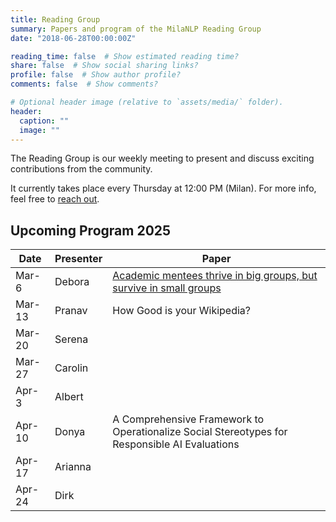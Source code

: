 ```yaml
---
title: Reading Group
summary: Papers and program of the MilaNLP Reading Group
date: "2018-06-28T00:00:00Z"

reading_time: false  # Show estimated reading time?
share: false  # Show social sharing links?
profile: false  # Show author profile?
comments: false  # Show comments?

# Optional header image (relative to `assets/media/` folder).
header:
  caption: ""
  image: ""
---
```


The Reading Group is our weekly meeting to present and discuss exciting contributions from the community.

It currently takes place every Thursday at 12:00 PM (Milan). For more info, feel free to [reach out](mailto:donya.rooein@unibocconi.it).

## Upcoming Program 2025


| Date   | Presenter | Paper                                                                                      |
| ------ | --------- | ------------------------------------------------------------------------------------------ |
| Mar-6  | Debora    | [Academic mentees thrive in big groups, but survive in small groups](https://www.nature.com/articles/s41562-025-02114-8.epdf?sharing_token=Wdy0SXa-N16hunvHrJHN69RgN0jAjWel9jnR3ZoTv0Oy9ObQQRag4hgiYtQAH-R_NfGRwrw1jodL45sUR0J4axa06J1s4P5m6LWOZjnQ8Qyf7OJzmnKrrpDARo9w-I-lWhefXbGe-TSMqRSIS-DpofdaC2ExTXlyM36H5lfBcPo%3D)                         |
| Mar-13 | Pranav    | How Good is your Wikipedia?                                                                 |
| Mar-20 | Serena    |                                                                                            |
| Mar-27 | Carolin   |                                                                                            |
| Apr-3  | Albert    |                                                                                            |
| Apr-10 | Donya     | A Comprehensive Framework to Operationalize Social Stereotypes for Responsible AI Evaluations |
| Apr-17 | Arianna   |                                                                                            |
| Apr-24 | Dirk      |                                                                                            |






